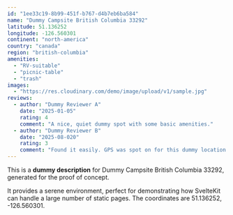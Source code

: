 ```yaml
---
id: "1ee33c19-8b99-451f-b767-d4b7eb6ba584"
name: "Dummy Campsite British Columbia 33292"
latitude: 51.136252
longitude: -126.560301
continent: "north-america"
country: "canada"
region: "british-columbia"
amenities:
  - "RV-suitable"
  - "picnic-table"
  - "trash"
images:
  - "https://res.cloudinary.com/demo/image/upload/v1/sample.jpg"
reviews:
  - author: "Dummy Reviewer A"
    date: "2025-01-05"
    rating: 4
    comment: "A nice, quiet dummy spot with some basic amenities."
  - author: "Dummy Reviewer B"
    date: "2025-08-020"
    rating: 3
    comment: "Found it easily. GPS was spot on for this dummy location."
---
```


This is a **dummy description** for Dummy Campsite British Columbia 33292, generated for the proof of concept.

It provides a serene environment, perfect for demonstrating how SvelteKit can handle a large number of static pages. The coordinates are 51.136252, -126.560301.
